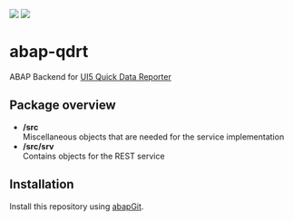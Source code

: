 ![](https://img.shields.io/badge/version-WIP-red)
![](https://img.shields.io/badge/ABAP-v7.5ß+-orange)
# abap-qdrt
ABAP Backend for [UI5 Quick Data Reporter](https://github.com/stockbal/quick-data-reporter)

## Package overview
- **/src**  
  Miscellaneous objects that are needed for the service implementation
- **/src/srv**  
  Contains objects for the REST service 

## Installation
Install this repository using [abapGit](https://github.com/larshp/abapGit#abapgit).
